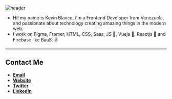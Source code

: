 ![header](https://github.com/ScriptKev/ScriptKev/blob/master/src/assets/toGitHub/bannerGitHub.png?raw=true)

- Hi! my name is Kevin Blanco, i'm a Frontend Developer from Venezuela, and passionate about technology creating amazing things in the modern web.
- I work on Figma, Framer, HTML, CSS, Sass, JS 💛, Vuejs 💚, Reactjs 💙 and Firebase like BaaS. ✌

----

## Contact Me
- **[Email](mailto:script.kev@gmail.com)**
- **[Website](https://scriptkev.ml)**
- **[Twitter](https://twitter.com/ScriptKev)**
- **[LinkedIn](https://linkedin.com/in/scriptkev)**
